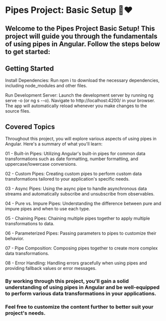 # Pipes Project: Basic Setup 🚀❤️

## Welcome to the Pipes Project Basic Setup! This project will guide you through the fundamentals of using pipes in Angular. Follow the steps below to get started:

## Getting Started

Install Dependencies: Run npm i to download the necessary dependencies, including node_modules and other files.

Run Development Server: Launch the development server by running ng serve -o (or ng s --o). Navigate to http://localhost:4200/ in your browser. The app will automatically reload whenever you make changes to the source files.

## Covered Topics
Throughout this project, you will explore various aspects of using pipes in Angular. Here's a summary of what you'll learn:

01 - Built-in Pipes: Utilizing Angular's built-in pipes for common data transformations such as date formatting, number formatting, and uppercase/lowercase conversions.

02 - Custom Pipes: Creating custom pipes to perform custom data transformations tailored to your application's specific needs.

03 - Async Pipes: Using the async pipe to handle asynchronous data streams and automatically subscribe and unsubscribe from observables.

04 - Pure vs. Impure Pipes: Understanding the difference between pure and impure pipes and when to use each type.

05 - Chaining Pipes: Chaining multiple pipes together to apply multiple transformations to data.

06 - Parameterized Pipes: Passing parameters to pipes to customize their behavior.

07 - Pipe Composition: Composing pipes together to create more complex data transformations.

08 - Error Handling: Handling errors gracefully when using pipes and providing fallback values or error messages.

### By working through this project, you'll gain a solid understanding of using pipes in Angular and be well-equipped to perform various data transformations in your applications.

### Feel free to customize the content further to better suit your project's needs.
